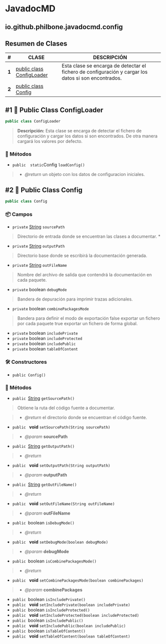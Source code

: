# JavadocMD

## io.github.philbone.javadocmd.config

## Resumen de Clases


|#|CLASE|DESCRIPCIÓN|
|---|---|---|
|**1**|[public class ConfigLoader](#1-public-class-configloader)|Esta clase se encarga de detectar el fichero de configuración y cargar los datos si son encontrados.
|**2**|[public class Config](#2-public-class-config)|
## #1 📘 Public Class ConfigLoader

```java
public class ConfigLoader
```
> **Descripción:**
> Esta clase se encarga de detectar el fichero de configuración
> y cargar los datos si son encontrados.
> De otra manera cargará los valores por defecto.

### 🧮 Métodos

- `public  static`Config `loadConfig()`
> - *@return* un objeto con los datos de configuracion iniciales.
## #2 📘 Public Class Config

```java
public class Config
```
### 📦 Campos

- `private` [String](https://docs.oracle.com/en/java/javase/17/docs/api/java.base/java/lang/String.html) `sourcePath`
> Directorio de entrada donde se encuentran las clases a documentar. *

- `private` [String](https://docs.oracle.com/en/java/javase/17/docs/api/java.base/java/lang/String.html) `outputPath`
> Directorio base donde se escribirá la documentación generada.

- `private` [String](https://docs.oracle.com/en/java/javase/17/docs/api/java.base/java/lang/String.html) `outFileName`
> Nombre del archivo de salida que contendrá la documentación en cada
> paquete.

- `private` boolean `debugMode`
> Bandera de depuración para imprimir trazas adicionales.

- `private` boolean `combinePackagesMode`
> Bandera para definir el modo de exportación
> false exportar un fichero por cada paquete
> true exportar un fichero de forma global.

- `private` boolean `includePrivate`
- `private` boolean `includeProtected`
- `private` boolean `includePublic`
- `private` boolean `tableOfContent`
### 🛠️ Constructores

- `public Config()`
### 🧮 Métodos

- `public `[String](https://docs.oracle.com/en/java/javase/17/docs/api/java.base/java/lang/String.html) `getSourcePath()`
> Obtiene la ruta del código fuente a documentar.

> - *@return* el directorio donde se encuentran el código fuente.
- `public ` **void** `setSourcePath(String sourcePath)`
> - *@param* **sourcePath** 
- `public `[String](https://docs.oracle.com/en/java/javase/17/docs/api/java.base/java/lang/String.html) `getOutputPath()`
> - *@return* 
- `public ` **void** `setOutputPath(String outputPath)`
> - *@param* **outputPath** 
- `public `[String](https://docs.oracle.com/en/java/javase/17/docs/api/java.base/java/lang/String.html) `getOutFileName()`
> - *@return* 
- `public ` **void** `setOutFileName(String outFileName)`
> - *@param* **outFileName** 
- `public `boolean `isDebugMode()`
> - *@return* 
- `public ` **void** `setDebugMode(boolean debugMode)`
> - *@param* **debugMode** 
- `public `boolean `isCombinePackagesMode()`
> - *@return* 
- `public ` **void** `setCombinePackagesMode(boolean combinePackages)`
> - *@param* **combinePackages** 
- `public `boolean `isIncludePrivate()`
- `public ` **void** `setIncludePrivate(boolean includePrivate)`
- `public `boolean `isIncludeProtected()`
- `public ` **void** `setIncludeProtected(boolean includeProtected)`
- `public `boolean `isIncludePublic()`
- `public ` **void** `setIncludePublic(boolean includePublic)`
- `public `boolean `isTableOfContent()`
- `public ` **void** `setTableOfContent(boolean tableOfContent)`

